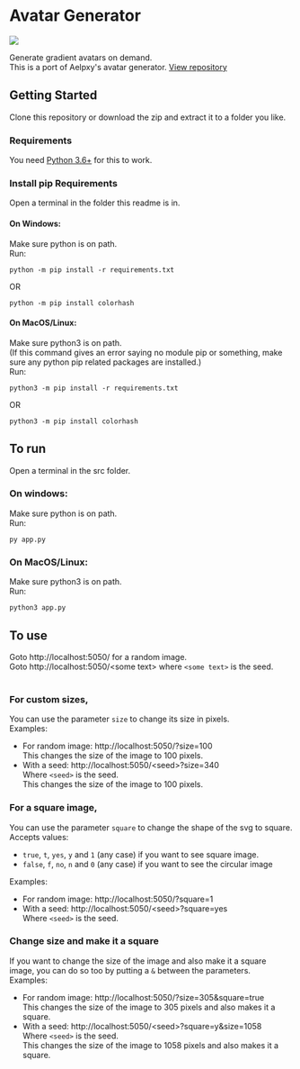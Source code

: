 # Avatar Generator
<img src="https://img.shields.io/badge/license-MIT-green">

Generate gradient avatars on demand.
<br>
This is a port of Aelpxy's avatar generator. [View repository](https://github.com/Aelpxy/avatar-generator)

## Getting Started

Clone this repository or download the zip and extract it to a folder you like.

### Requirements

You need [Python 3.6+](https://www.python.org/downloads/) for this to work.

### Install pip Requirements

Open a terminal in the folder this readme is in.

#### On Windows:

Make sure python is on path.
<br>
Run:

```
python -m pip install -r requirements.txt
```

OR

```
python -m pip install colorhash
```

#### On MacOS/Linux:

Make sure python3 is on path.
<br>
(If this command gives an error saying no module pip or something, make sure any python pip related packages are installed.)
<br>
Run:

```
python3 -m pip install -r requirements.txt
```

OR

```
python3 -m pip install colorhash
```

## To run

Open a terminal in the src folder.

### On windows:

Make sure python is on path.
<br>
Run:

```
py app.py
```

### On MacOS/Linux:

Make sure python3 is on path.
<br>
Run:

```
python3 app.py
```

## To use

Goto http://localhost:5050/ for a random image.
<br>
Goto http://localhost:5050/<some text\> where `<some text>` is the seed.
<br>
<br>

### For custom sizes,

You can use the parameter `size` to change its size in pixels.
<br>
Examples:

- For random image: http://localhost:5050/?size=100
  <br>
  This changes the size of the image to 100 pixels.
- With a seed: http://localhost:5050/<seed\>?size=340
  <br>
  Where `<seed>` is the seed.
  <br>
  This changes the size of the image to 100 pixels.

### For a square image,

You can use the parameter `square` to change the shape of the svg to square.
<br>
Accepts values:

- `true`, `t`, `yes`, `y` and `1` (any case) if you want to see square image.
- `false`, `f`, `no`, `n` and `0` (any case) if you want to see the circular image

Examples:

- For random image: http://localhost:5050/?square=1
- With a seed: http://localhost:5050/<seed\>?square=yes
  <br>
  Where `<seed>` is the seed.

### Change size and make it a square

If you want to change the size of the image and also make it a square image, you can do so too by putting a `&` between the parameters.
<br>
Examples:

- For random image: http://localhost:5050/?size=305&square=true
  <br>
  This changes the size of the image to 305 pixels and also makes it a square.
- With a seed: http://localhost:5050/<seed\>?square=y&size=1058
  <br>
  Where `<seed>` is the seed.
  <br>
  This changes the size of the image to 1058 pixels and also makes it a square.
